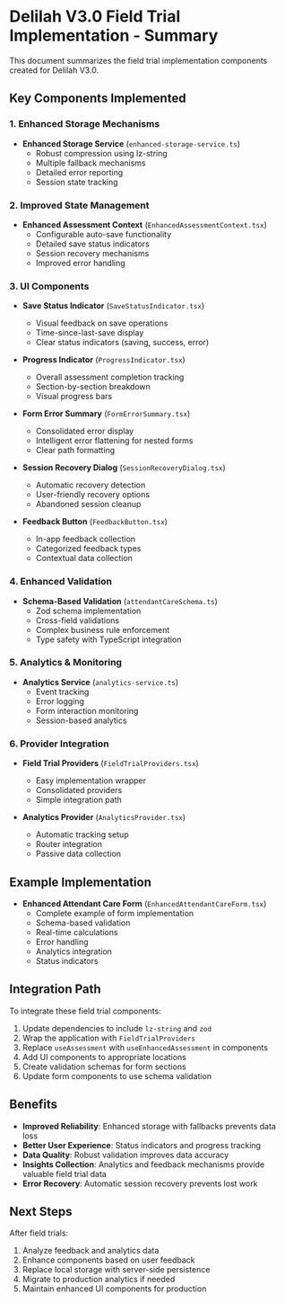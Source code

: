 # Delilah V3.0 Field Trial Implementation - Summary

This document summarizes the field trial implementation components created for Delilah V3.0.

## Key Components Implemented

### 1. Enhanced Storage Mechanisms

- **Enhanced Storage Service** (`enhanced-storage-service.ts`)
  - Robust compression using lz-string
  - Multiple fallback mechanisms
  - Detailed error reporting
  - Session state tracking

### 2. Improved State Management

- **Enhanced Assessment Context** (`EnhancedAssessmentContext.tsx`)
  - Configurable auto-save functionality
  - Detailed save status indicators
  - Session recovery mechanisms
  - Improved error handling

### 3. UI Components

- **Save Status Indicator** (`SaveStatusIndicator.tsx`)
  - Visual feedback on save operations
  - Time-since-last-save display
  - Clear status indicators (saving, success, error)

- **Progress Indicator** (`ProgressIndicator.tsx`)
  - Overall assessment completion tracking
  - Section-by-section breakdown
  - Visual progress bars

- **Form Error Summary** (`FormErrorSummary.tsx`)
  - Consolidated error display
  - Intelligent error flattening for nested forms
  - Clear path formatting

- **Session Recovery Dialog** (`SessionRecoveryDialog.tsx`)
  - Automatic recovery detection
  - User-friendly recovery options
  - Abandoned session cleanup

- **Feedback Button** (`FeedbackButton.tsx`)
  - In-app feedback collection
  - Categorized feedback types
  - Contextual data collection

### 4. Enhanced Validation

- **Schema-Based Validation** (`attendantCareSchema.ts`)
  - Zod schema implementation
  - Cross-field validations
  - Complex business rule enforcement
  - Type safety with TypeScript integration

### 5. Analytics & Monitoring

- **Analytics Service** (`analytics-service.ts`)
  - Event tracking
  - Error logging
  - Form interaction monitoring
  - Session-based analytics

### 6. Provider Integration

- **Field Trial Providers** (`FieldTrialProviders.tsx`)
  - Easy implementation wrapper
  - Consolidated providers
  - Simple integration path

- **Analytics Provider** (`AnalyticsProvider.tsx`)
  - Automatic tracking setup
  - Router integration
  - Passive data collection

## Example Implementation

- **Enhanced Attendant Care Form** (`EnhancedAttendantCareForm.tsx`)
  - Complete example of form implementation
  - Schema-based validation
  - Real-time calculations
  - Error handling
  - Analytics integration
  - Status indicators

## Integration Path

To integrate these field trial components:

1. Update dependencies to include `lz-string` and `zod`
2. Wrap the application with `FieldTrialProviders`
3. Replace `useAssessment` with `useEnhancedAssessment` in components
4. Add UI components to appropriate locations
5. Create validation schemas for form sections
6. Update form components to use schema validation

## Benefits

- **Improved Reliability**: Enhanced storage with fallbacks prevents data loss
- **Better User Experience**: Status indicators and progress tracking
- **Data Quality**: Robust validation improves data accuracy
- **Insights Collection**: Analytics and feedback mechanisms provide valuable field trial data
- **Error Recovery**: Automatic session recovery prevents lost work

## Next Steps

After field trials:

1. Analyze feedback and analytics data
2. Enhance components based on user feedback
3. Replace local storage with server-side persistence
4. Migrate to production analytics if needed
5. Maintain enhanced UI components for production
